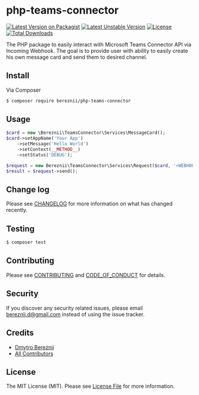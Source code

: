 # php-teams-connector

[![Latest Version on Packagist][ico-version]](https://packagist.org/packages/bereznii/php-teams-connector)
[![Latest Unstable Version](https://poser.pugx.org/bereznii/php-teams-connector/v/unstable)](//packagist.org/packages/bereznii/php-teams-connector)
[![License](https://poser.pugx.org/bereznii/php-teams-connector/license)](//packagist.org/packages/bereznii/php-teams-connector)
[![Total Downloads](https://poser.pugx.org/bereznii/php-teams-connector/downloads)](//packagist.org/packages/bereznii/php-teams-connector)

The PHP package to easily interact with Microsoft Teams Connector API via Incoming Webhook.
The goal is to provide user with ability to easily create his own message card and send them to desired channel.

## Install

Via Composer

``` bash
$ composer require bereznii/php-teams-connector
```

## Usage

``` php
$card = new \Bereznii\TeamsConnector\Services\MessageCard();
$card->setAppName('Your App')
    ->setMessage('Hello World')
    ->setContext(__METHOD__)
    ->setStatus('DEBUG');

$request = new Bereznii\TeamsConnector\Services\Request($card, '<WEBHOOK_URL>');
$result = $request->send();
```

## Change log

Please see [CHANGELOG](CHANGELOG.md) for more information on what has changed recently.

## Testing

``` bash
$ composer test
```

## Contributing

Please see [CONTRIBUTING](CONTRIBUTING.md) and [CODE_OF_CONDUCT](CODE_OF_CONDUCT.md) for details.

## Security

If you discover any security related issues, please email bereznii.d@gmail.com instead of using the issue tracker.

## Credits

- [Dmytro Bereznii][link-author]
- [All Contributors][link-contributors]

## License

The MIT License (MIT). Please see [License File](LICENSE.md) for more information.

[ico-version]: https://img.shields.io/packagist/v/bereznii/php-teams-connector.svg?style=flat-square
[ico-license]: https://img.shields.io/badge/license-MIT-brightgreen.svg?style=flat-square
[ico-travis]: https://img.shields.io/travis/bereznii/php-teams-connector/master.svg?style=flat-square
[ico-scrutinizer]: https://img.shields.io/scrutinizer/coverage/g/bereznii/php-teams-connector.svg?style=flat-square
[ico-code-quality]: https://img.shields.io/scrutinizer/g/bereznii/php-teams-connector.svg?style=flat-square
[ico-downloads]: https://img.shields.io/packagist/dt/bereznii/php-teams-connector.svg?style=flat-square

[link-packagist]: https://packagist.org/packages/bereznii/php-teams-connector
[link-travis]: https://travis-ci.org/bereznii/php-teams-connector
[link-scrutinizer]: https://scrutinizer-ci.com/g/bereznii/php-teams-connector/code-structure
[link-code-quality]: https://scrutinizer-ci.com/g/bereznii/php-teams-connector
[link-downloads]: https://packagist.org/packages/bereznii/php-teams-connector
[link-author]: https://github.com/bereznii
[link-contributors]: ../../contributors

